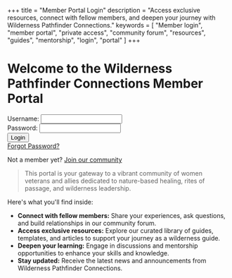 +++
title = "Member Portal Login"
description = "Access exclusive resources, connect with fellow members, and deepen your journey with Wilderness Pathfinder Connections."
keywords = [
  "Member login",
  "member portal",
  "private access",
  "community forum",
  "resources",
  "guides",
  "mentorship",
  "login",
  "portal"
]
+++
# Welcome to the Wilderness Pathfinder Connections Member Portal

<form action="/login" method="post">
  <div>
    <label for="username">Username:</label>
    <input type="text" id="username" name="username" required="" />
  </div>
  <div>
    <label for="password">Password:</label>
    <input type="password" id="password" name="password" required="" />
  </div>
  <div>
    <button type="submit">Login</button>
  </div>
  <div>
    <a href="/forgot-password">Forgot Password?</a>
  </div>
</form>

Not a member yet? [Join our community](/join)

> This portal is your gateway to a vibrant community of women veterans and allies dedicated to nature-based healing, rites of passage, and wilderness leadership.

Here's what you'll find inside:

* **Connect with fellow members:** Share your experiences, ask questions, and build relationships in our community forum.
* **Access exclusive resources:** Explore our curated library of guides, templates, and articles to support your journey as a wilderness guide.
* **Deepen your learning:** Engage in discussions and mentorship opportunities to enhance your skills and knowledge.
* **Stay updated:** Receive the latest news and announcements from Wilderness Pathfinder Connections.